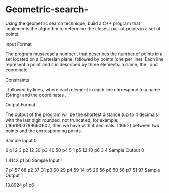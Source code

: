 # Geometric-search-
Using the geometric search technique, build a C++ program that implements the algorithm to determine the closest pair of points in a set of points.


Input Format

The program must read a number , that describes the number of points in a set located on a Cartesian plane, followed by  points (one per line). Each line represent a point and it is described by three elements: a name, the , and  coordinate.

Constraints

, followed by  lines, where each element in each line correspond to a name (String) and the coordinates .

Output Format

The output of the program will be the shortest distance (up to 4 decimals with the last digit rounded, not truncated, for example: 1.1661903789690602, then we have with 4 decimals: 1.1662) between two points and the corresponding points.

Sample Input 0

6
p1 2 3
p2 12 30
p3 40 50
p4 5 1
p5 12 10
p6 3 4
Sample Output 0

1.4142 p1 p6
Sample Input 1

7
p1 57 68
p2 37 31
p3 60 29
p4 59 14
p5 26 56
p6 50 56
p7 51 97
Sample Output 1

13.8924 p1 p6
